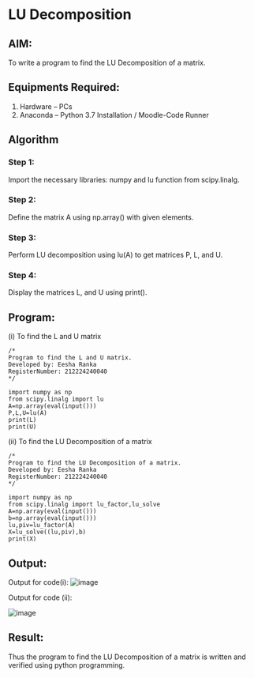 # LU Decomposition 

## AIM:
To write a program to find the LU Decomposition of a matrix.

## Equipments Required:
1. Hardware – PCs
2. Anaconda – Python 3.7 Installation / Moodle-Code Runner

## Algorithm
### Step 1:  
Import the necessary libraries: numpy and lu function from scipy.linalg.

### Step 2:  
Define the matrix A using np.array() with given elements. 

### Step 3:  
Perform LU decomposition using lu(A) to get matrices P, L, and U. 

### Step 4:  
Display the matrices L, and U using print().  

## Program:
(i) To find the L and U matrix
```
/*
Program to find the L and U matrix.
Developed by: Eesha Ranka
RegisterNumber: 212224240040
*/

import numpy as np
from scipy.linalg import lu
A=np.array(eval(input()))
P,L,U=lu(A)
print(L)
print(U)
```
(ii) To find the LU Decomposition of a matrix
```
/*
Program to find the LU Decomposition of a matrix.
Developed by: Eesha Ranka
RegisterNumber: 212224240040
*/

import numpy as np
from scipy.linalg import lu_factor,lu_solve
A=np.array(eval(input()))
b=np.array(eval(input()))
lu,piv=lu_factor(A)
X=lu_solve((lu,piv),b)
print(X)

```

## Output:
Output for code(i):
![image](https://github.com/user-attachments/assets/51b74520-2c7f-404b-a109-011137e1a54f)

Output for code (ii):

![image](https://github.com/user-attachments/assets/1bdff854-844c-4d44-ba5f-cf3aebaaaef6)


## Result:
Thus the program to find the LU Decomposition of a matrix is written and verified using python programming.

